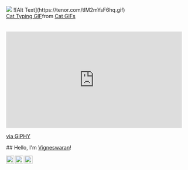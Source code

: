 <img src="https://tenor.com/tlM2mYsF6hq.gif">
![Alt Text](https://tenor.com/tlM2mYsF6hq.gif)
<div class="tenor-gif-embed" data-postid="16104083722391378834" data-share-method="host" data-aspect-ratio="1.76596" data-width="100%"><a href="https://tenor.com/view/cat-typing-typing-on-computer-computer-work-laptop-gif-16104083722391378834">Cat Typing GIF</a>from <a href="https://tenor.com/search/cat-gifs">Cat GIFs</a></div> <script type="text/javascript" async src="https://tenor.com/embed.js"></script>
<br/>
<br/>
<iframe src="https://giphy.com/embed/l4pTsNgkamxfk2ZLq" width="480" height="264" frameBorder="0" class="giphy-embed" allowFullScreen></iframe><p><a href="https://giphy.com/gifs/therundownbet-funny-comedy-l4pTsNgkamxfk2ZLq">via GIPHY</a></p>
## Hello, I'm <a href="https://vigneswaran.framer.ai/" target="_blank">Vigneswaran</a>!

<i class="fi fi-brands-linkedin"></i><a href="https://vigneswaran.framer.ai/" target="_blank"><img align="left" alt="Personal Website" width="22px" /></a>
<a href="{weblink}" target="_blank"><img align="left" alt="LinkedIn" width="22px" src="https://icons8.com/icon/474/online" />
<a href="{weblink}" target="_blank"><img align="left" alt="Twitter" width="22px" src="" /></a>

<br />
<br />
<br />
